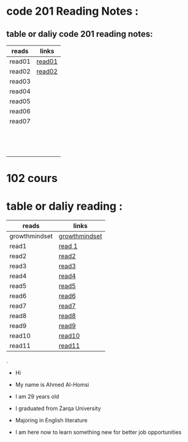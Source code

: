 
# code 201 Reading Notes :


## table or daliy code 201  reading notes:
| reads        | links                             |
| -------------| --------------------------------- |
|read01        |  [read01](read01.md)              |     
|read02        |  [read02](read02.md)              |
|read03        |                                   |
|read04        |                                   |
|read05        |                                   |
|read06        |                                   |
|read07        |                                   |
|              |                                   |
|              |                                   |
|              |                                   |
|              |                                   |
|              |                                   |
|              |                                   |
|              |                                   |
|              |                                   |
|              |                                   |
|              |                                   |
|              |                                   |
|              |                                   |
|              |                                   |







# 102 cours

# table or daliy reading :


| reads        | links                             |
| -------------| --------------------------------- |
| growthmindset|[growthmindset](growthmindset.md)  |
| read1        | [read 1](read1.md)                |
| read2        | [read2](read2.md)                 |
| read3        | [read3](read3.md)                 |
| read4        | [read4](read4.md)                 |
| read5        | [read5](read5.md)                 |
| read6        | [read6](read6.md)                 |
| read7        | [read7](read7.md)                 |
| read8        | [read8](read8.md)                 |
| read9        | [read9](read9.md)                 |
| read10       | [read10](read10.md)               |
| read11       | [read11](read11.md)               |

. 

- Hi

* My name is Ahmed Al-Homsi

* I am 29 years old

* I graduated from Zarqa University

* Majoring in English literature

 * I am here now to learn something new for better job opportunities 




